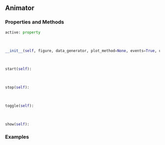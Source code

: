 ## <a id="McUtils.Plots.Interactive.Animator">Animator</a>


### Properties and Methods
```python
active: property
```
<a id="McUtils.Plots.Interactive.Animator.__init__">&nbsp;</a>
```python
__init__(self, figure, data_generator, plot_method=None, events=True, update=False, **anim_ops): 
```

<a id="McUtils.Plots.Interactive.Animator.start">&nbsp;</a>
```python
start(self): 
```

<a id="McUtils.Plots.Interactive.Animator.stop">&nbsp;</a>
```python
stop(self): 
```

<a id="McUtils.Plots.Interactive.Animator.toggle">&nbsp;</a>
```python
toggle(self): 
```

<a id="McUtils.Plots.Interactive.Animator.show">&nbsp;</a>
```python
show(self): 
```

### Examples
